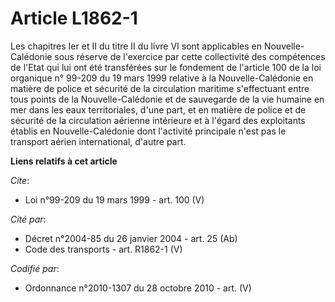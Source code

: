 # Article L1862-1

Les chapitres Ier et II du titre II du livre VI sont applicables en Nouvelle-Calédonie sous réserve de l'exercice par cette
collectivité des compétences de l'Etat qui lui ont été transférées sur le fondement de l'article 100 de la loi organique n°
99-209 du 19 mars 1999 relative à la Nouvelle-Calédonie en matière de police et sécurité de la circulation maritime
s'effectuant entre tous points de la Nouvelle-Calédonie et de sauvegarde de la vie humaine en mer dans les eaux
territoriales, d'une part, et en matière de police et de sécurité de la circulation aérienne intérieure et à l'égard des
exploitants établis en Nouvelle-Calédonie dont l'activité principale n'est pas le transport aérien international, d'autre
part.

**Liens relatifs à cet article**

_Cite_:

  - Loi n°99-209 du 19 mars 1999 - art. 100 (V)

_Cité par_:

  - Décret n°2004-85 du 26 janvier 2004 - art. 25 (Ab)
  - Code des transports - art. R1862-1 (V)

_Codifié par_:

  - Ordonnance n°2010-1307 du 28 octobre 2010 - art. (V)
